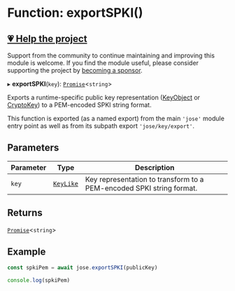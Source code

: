 # Function: exportSPKI()

## [💗 Help the project](https://github.com/sponsors/panva)

Support from the community to continue maintaining and improving this module is welcome. If you find the module useful, please consider supporting the project by [becoming a sponsor](https://github.com/sponsors/panva).

▸ **exportSPKI**(`key`): [`Promise`](https://developer.mozilla.org/docs/Web/JavaScript/Reference/Global_Objects/Promise)\<`string`\>

Exports a runtime-specific public key representation ([KeyObject](https://nodejs.org/api/crypto.html#class-keyobject) or [CryptoKey](https://developer.mozilla.org/docs/Web/API/CryptoKey)) to
a PEM-encoded SPKI string format.

This function is exported (as a named export) from the main `'jose'` module entry point as well
as from its subpath export `'jose/key/export'`.

## Parameters

| Parameter | Type | Description |
| ------ | ------ | ------ |
| `key` | [`KeyLike`](../../../types/type-aliases/KeyLike.md) | Key representation to transform to a PEM-encoded SPKI string format. |

## Returns

[`Promise`](https://developer.mozilla.org/docs/Web/JavaScript/Reference/Global_Objects/Promise)\<`string`\>

## Example

```js
const spkiPem = await jose.exportSPKI(publicKey)

console.log(spkiPem)
```
